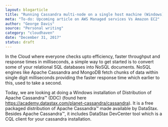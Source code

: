 ```yaml
---
layout: blogarticle
title: "Running Cassandra multi-node on a single host machine (Windows)"
meta: "To-do: Upcoming article on AWS Managed services Vs Amazon EC2"
author: "George Davis"
source: "Personal writing"
category: "cloudhaven"
date: "December 31, 2017"
status: draft
---
```


In the Cloud where everyone checks upto efficiency, faster throughput and response times in milliseconds, a simple way to get started is to convert some of your relational SQL databases into NoSQL documents. NoSQL engines like Apache Cassandra and MongoDB fetch chunks of data within single digit milliseconds providing the faster response time which earlier to this, used to take a second.

Today, we are looking at doing a Windows installation of Distribution of Apache Cassandra™ (DDC) (found here https://academy.datastax.com/planet-cassandra/cassandra). It is a free packaged distribution of Apache Cassandra™ made available by DataStax. Besides Apache Cassandra™, it includes DataStax DevCenter tool which is a CQL client for your cassandra installation.

